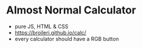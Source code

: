 # Almost Normal Calculator
- pure JS, HTML & CSS
- https://broileri.github.io/calc/
- every calculator should have a RGB button
